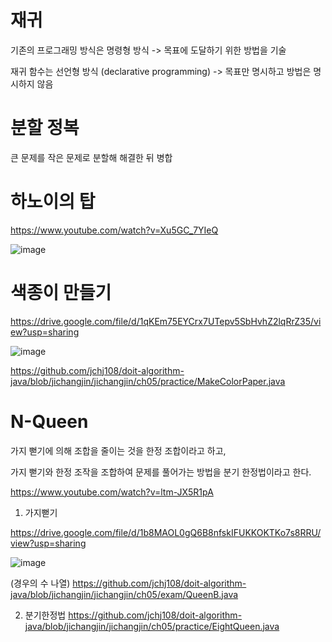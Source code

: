# 재귀

기존의 프로그래밍 방식은 명령형 방식 -> 목표에 도달하기 위한 방법을 기술

재귀 함수는 선언형 방식 (declarative programming) -> 목표만 명시하고 방법은 명시하지 않음

# 분할 정복
큰 문제를 작은 문제로 분할해 해결한 뒤 병합

# 하노이의 탑
https://www.youtube.com/watch?v=Xu5GC_7YIeQ

![image](https://user-images.githubusercontent.com/75921378/155872636-59be3cab-00d9-4385-bdd4-049fcb40a1ab.png)


# 색종이 만들기
https://drive.google.com/file/d/1qKEm75EYCrx7UTepv5SbHvhZ2lqRrZ35/view?usp=sharing

![image](https://user-images.githubusercontent.com/75921378/156897036-f5fb9832-27ff-45fa-97dc-1f20fd5a2416.png)

https://github.com/jchj108/doit-algorithm-java/blob/jichangjin/jichangjin/ch05/practice/MakeColorPaper.java

# N-Queen

가지 뻗기에 의해 조합을 줄이는 것을 한정 조합이라고 하고,

가지 뻗기와 한정 조작을 조합하여 문제를 풀어가는 방법을 분기 한정법이라고 한다.

https://www.youtube.com/watch?v=ltm-JX5R1pA

1. 가지뻗기

https://drive.google.com/file/d/1b8MAOL0gQ6B8nfskIFUKKOKTKo7s8RRU/view?usp=sharing

![image](https://user-images.githubusercontent.com/75921378/156899310-f64691f5-2ed0-43e9-89f2-2c824b2a3af4.png)


(경우의 수 나열)
https://github.com/jchj108/doit-algorithm-java/blob/jichangjin/jichangjin/ch05/exam/QueenB.java


2. 분기한정법
https://github.com/jchj108/doit-algorithm-java/blob/jichangjin/jichangjin/ch05/practice/EightQueen.java
